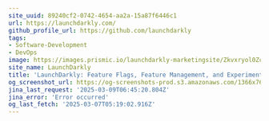 ```yaml
---
site_uuid: 89240cf2-0742-4654-aa2a-15a87f6446c1
url: https://launchdarkly.com/
github_profile_url: https://github.com/launchdarkly
tags:
- Software-Development
- DevOps
image: https://images.prismic.io/launchdarkly-marketingsite/Zkvxryol0Zci9TSn_social-share-launchdarkly.jpg?ixlib=gatsbyFP&auto=format%2Ccompress%3Fauto%3Dcompress%2Cformat&fit=max
site_name: LaunchDarkly
title: 'LaunchDarkly: Feature Flags, Feature Management, and Experimentation'
og_screenshot_url: https://og-screenshots-prod.s3.amazonaws.com/1366x768/80/false/fe269158e15420f50b86a735a800322b0f66896285513f89db27efe7c0de152e.jpeg
jina_last_request: '2025-03-09T06:45:20.804Z'
jina_error: 'Error occurred'
og_last_fetch: '2025-03-07T05:19:02.916Z'
---
```


